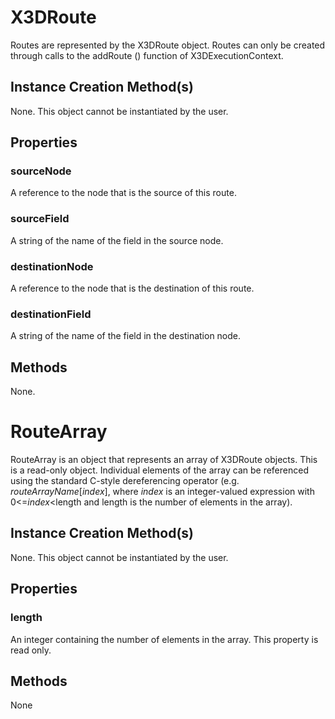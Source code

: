 X3DRoute
========

Routes are represented by the X3DRoute object. Routes can only be created through calls to the addRoute () function of X3DExecutionContext.

Instance Creation Method\(s\)
---------------------------

None. This object cannot be instantiated by the user.

Properties
----------

### **sourceNode**

A reference to the node that is the source of this route.

### **sourceField**

A string of the name of the field in the source node.

### **destinationNode**

A reference to the node that is the destination of this route.

### **destinationField**

A string of the name of the field in the destination node.

Methods
-------

None.

RouteArray
==========

RouteArray is an object that represents an array of X3DRoute objects. This is a read-only object. Individual elements of the array can be referenced using the standard C-style dereferencing operator (e.g. *routeArrayName*\[*index*\], where *index* is an integer-valued expression with 0&lt;=*index*&lt;length and length is the number of elements in the array).

Instance Creation Method\(s\)
---------------------------

None. This object cannot be instantiated by the user.

Properties
----------

### **length**

An integer containing the number of elements in the array. This property is read only.

Methods
-------

None
